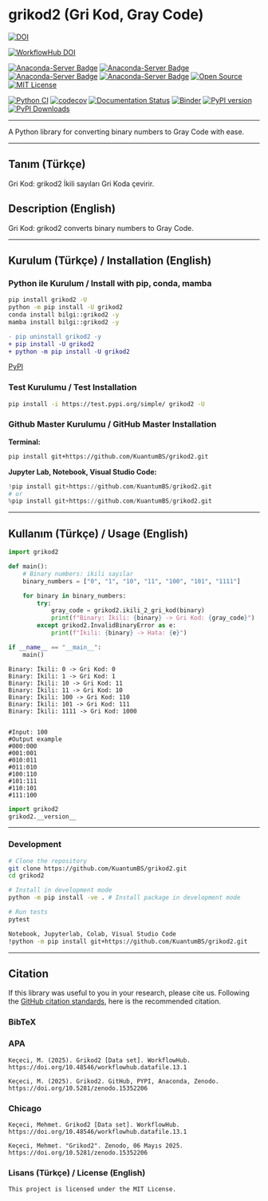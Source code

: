 # grikod2 (Gri Kod, Gray Code)

[![DOI](https://zenodo.org/badge/DOI/10.5281/zenodo.15352206.svg)](https://doi.org/10.5281/zenodo.15352206)

[![WorkflowHub DOI](https://img.shields.io/badge/DOI-10.48546%2Fworkflowhub.datafile.13.1-blue)](https://doi.org/10.48546/workflowhub.datafile.13.1)

[![Anaconda-Server Badge](https://anaconda.org/bilgi/grikod2/badges/version.svg)](https://anaconda.org/bilgi/grikod2)
[![Anaconda-Server Badge](https://anaconda.org/bilgi/grikod2/badges/latest_release_date.svg)](https://anaconda.org/bilgi/grikod2)
[![Anaconda-Server Badge](https://anaconda.org/bilgi/grikod2/badges/platforms.svg)](https://anaconda.org/bilgi/grikod2)
[![Anaconda-Server Badge](https://anaconda.org/bilgi/grikod2/badges/license.svg)](https://anaconda.org/bilgi/grikod2)
[![Open Source](https://img.shields.io/badge/Open%20Source-Open%20Source-brightgreen.svg)](https://opensource.org/)
[![MIT License](https://img.shields.io/badge/License-MIT-yellow.svg)](https://opensource.org/licenses/MIT)

[![Python CI](https://github.com/KuantumBS/grikod2/actions/workflows/python_ci.yml/badge.svg?branch=main)](https://github.com/KuantumBS/grikod2/actions/workflows/python_ci.yml)
[![codecov](https://codecov.io/gh/KuantumBS/grikod2/graph/badge.svg?token=1SDH8E9RAJ)](https://codecov.io/gh/KuantumBS/grikod2)
[![Documentation Status](https://readthedocs.org/projects/grikod2/badge/?version=latest)](https://grikod2.readthedocs.io/en/latest/)
[![Binder](https://terrarium.evidencepub.io/badge_logo.svg)](https://terrarium.evidencepub.io/v2/gh/KuantumBS/grikod2/HEAD)
[![PyPI version](https://badge.fury.io/py/grikod2.svg)](https://badge.fury.io/py/grikod2)
[![PyPI Downloads](https://static.pepy.tech/badge/grikod2)](https://pepy.tech/projects/grikod2)

---
A Python library for converting binary numbers to Gray Code with ease.

---

## Tanım (Türkçe)
Gri Kod: grikod2 İkili sayıları Gri Koda çevirir.

## Description (English)
Gri Kod: grikod2 converts binary numbers to Gray Code.

---

## Kurulum (Türkçe) / Installation (English)

### Python ile Kurulum / Install with pip, conda, mamba
```bash
pip install grikod2 -U
python -m pip install -U grikod2
conda install bilgi::grikod2 -y
mamba install bilgi::grikod2 -y
```

```diff
- pip uninstall grikod2 -y
+ pip install -U grikod2
+ python -m pip install -U grikod2
```

[PyPI](https://pypi.org/project/grikod2/)

### Test Kurulumu / Test Installation

```bash
pip install -i https://test.pypi.org/simple/ grikod2 -U
```

### Github Master Kurulumu / GitHub Master Installation

**Terminal:**

```bash
pip install git+https://github.com/KuantumBS/grikod2.git
```

**Jupyter Lab, Notebook, Visual Studio Code:**

```python
!pip install git+https://github.com/KuantumBS/grikod2.git
# or
%pip install git+https://github.com/KuantumBS/grikod2.git
```

---

## Kullanım (Türkçe) / Usage (English)

```python
import grikod2

def main():
    # Binary numbers: ikili sayılar
    binary_numbers = ["0", "1", "10", "11", "100", "101", "1111"]

    for binary in binary_numbers:
        try:
            gray_code = grikod2.ikili_2_gri_kod(binary)
            print(f"Binary: İkili: {binary} -> Gri Kod: {gray_code}")
        except grikod2.InvalidBinaryError as e:
            print(f"İkili: {binary} -> Hata: {e}")

if __name__ == "__main__":
    main()
```
```
Binary: İkili: 0 -> Gri Kod: 0
Binary: İkili: 1 -> Gri Kod: 1
Binary: İkili: 10 -> Gri Kod: 11
Binary: İkili: 11 -> Gri Kod: 10
Binary: İkili: 100 -> Gri Kod: 110
Binary: İkili: 101 -> Gri Kod: 111
Binary: İkili: 1111 -> Gri Kod: 1000


#Input: 100
#Output example
#000:000
#001:001
#010:011
#011:010
#100:110
#101:111
#110:101
#111:100
```

```python
import grikod2
grikod2.__version__
```
---

### Development
```bash
# Clone the repository
git clone https://github.com/KuantumBS/grikod2.git
cd grikod2

# Install in development mode
python -m pip install -ve . # Install package in development mode

# Run tests
pytest

Notebook, Jupyterlab, Colab, Visual Studio Code
!python -m pip install git+https://github.com/KuantumBS/grikod2.git
```
---

## Citation

If this library was useful to you in your research, please cite us. Following the [GitHub citation standards](https://docs.github.com/en/github/creating-cloning-and-archiving-repositories/creating-a-repository-on-github/about-citation-files), here is the recommended citation.

### BibTeX


### APA

```
Keçeci, M. (2025). Grikod2 [Data set]. WorkflowHub. https://doi.org/10.48546/workflowhub.datafile.13.1

Keçeci, M. (2025). Grikod2. GitHub, PYPI, Anaconda, Zenodo. https://doi.org/10.5281/zenodo.15352206

```

### Chicago

```
Keçeci, Mehmet. Grikod2 [Data set]. WorkflowHub. https://doi.org/10.48546/workflowhub.datafile.13.1

Keçeci, Mehmet. "Grikod2". Zenodo, 06 Mayıs 2025. https://doi.org/10.5281/zenodo.15352206

```


### Lisans (Türkçe) / License (English)

```
This project is licensed under the MIT License.
```
